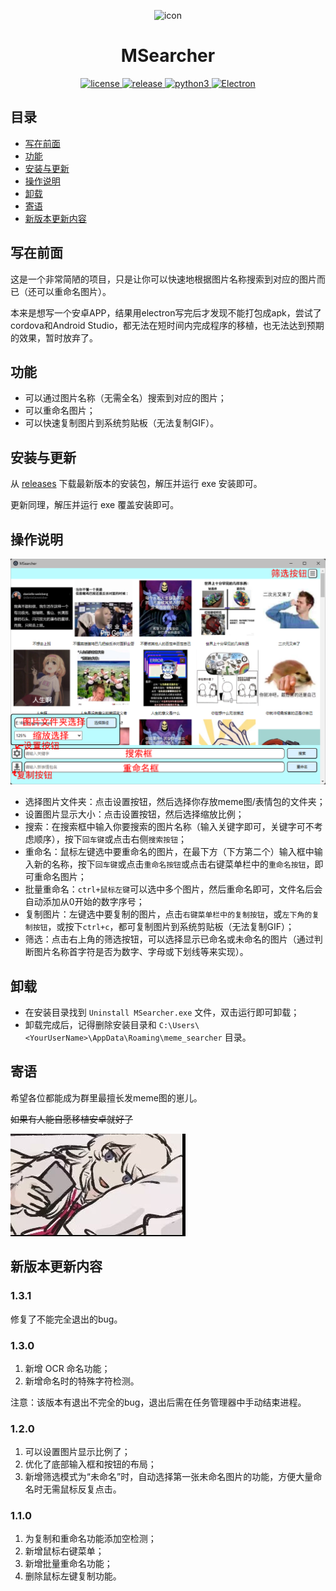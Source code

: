 <p align="center">
    <img src="./assets/icon.ico" alt="icon" width="200" height="200">
</p>

<div align="center">

# MSearcher

</div>
<p align="center">
    <a href="https://raw.githubusercontent.com/Jacken-Wu/MSearcher/master/LICENSE">
        <img src="https://img.shields.io/github/license/Jacken-Wu/MSearcher" alt="license">
    </a>
    <a href="https://github.com/Jacken-Wu/MSearcher/releases">
        <img src="https://img.shields.io/github/v/release/Jacken-Wu/MSearcher?color=blueviolet&include_prereleases" alt="release">
    </a>
    <a href="https://nodejs.org/">
        <img src="https://img.shields.io/badge/language-nodejs-blue.svg" alt="python3">
    </a>
    <a href="https://www.electronjs.org/">
        <img src="https://img.shields.io/badge/frame-electron-green.svg" alt="Electron">
    </a>
</p>

## 目录

* [写在前面](#写在前面)
* [功能](#功能)
* [安装与更新](#安装与更新)
* [操作说明](#操作说明)
* [卸载](#卸载)
* [寄语](#寄语)
* [新版本更新内容](#新版本更新内容)

## 写在前面

这是一个非常简陋的项目，只是让你可以快速地根据图片名称搜索到对应的图片而已（还可以重命名图片）。

本来是想写一个安卓APP，结果用electron写完后才发现不能打包成apk，尝试了cordova和Android Studio，都无法在短时间内完成程序的移植，也无法达到预期的效果，暂时放弃了。

## 功能

* 可以通过图片名称（无需全名）搜索到对应的图片；
* 可以重命名图片；
* 可以快速复制图片到系统剪贴板（无法复制GIF）。

## 安装与更新

从 [releases](https://github.com/Jacken-Wu/MSearcher/releases) 下载最新版本的安装包，解压并运行 exe 安装即可。

更新同理，解压并运行 exe 覆盖安装即可。

## 操作说明

![Introduction](./img/introduction.png)

* 选择图片文件夹：点击设置按钮，然后选择你存放meme图/表情包的文件夹；
* 设置图片显示大小：点击设置按钮，然后选择缩放比例；
* 搜索：在搜索框中输入你要搜索的图片名称（输入关键字即可，关键字可不考虑顺序），按下`回车键`或点击右侧`搜索按钮`；
* 重命名：鼠标左键选中要重命名的图片，在最下方（下方第二个）输入框中输入新的名称，按下`回车键`或点击`重命名按钮`或点击右键菜单栏中的`重命名按钮`，即可重命名图片；
* 批量重命名：`ctrl+鼠标左键`可以选中多个图片，然后重命名即可，文件名后会自动添加从0开始的数字序号；
* 复制图片：左键选中要复制的图片，点击`右键菜单栏中的复制按钮`，或`左下角的复制按钮`，或按下`ctrl+c`，都可复制图片到系统剪贴板（无法复制GIF）；
* 筛选：点击右上角的筛选按钮，可以选择显示已命名或未命名的图片（通过判断图片名称首字符是否为数字、字母或下划线等来实现）。

## 卸载

* 在安装目录找到 `Uninstall MSearcher.exe` 文件，双击运行即可卸载；
* 卸载完成后，记得删除安装目录和 `C:\Users\<YourUserName>\AppData\Roaming\meme_searcher` 目录。

## 寄语

希望各位都能成为群里最擅长发meme图的崽儿。

~~如果有人能自愿移植安卓就好了~~

![meme](./img/meme.jpg)

## 新版本更新内容

### 1.3.1

修复了不能完全退出的bug。

### 1.3.0

1. 新增 OCR 命名功能；
2. 新增命名时的特殊字符检测。

注意：该版本有退出不完全的bug，退出后需在任务管理器中手动结束进程。

### 1.2.0

1. 可以设置图片显示比例了；
2. 优化了底部输入框和按钮的布局；
3. 新增筛选模式为“未命名”时，自动选择第一张未命名图片的功能，方便大量命名时无需鼠标反复点击。

### 1.1.0

1. 为复制和重命名功能添加空检测；
2. 新增鼠标右键菜单；
3. 新增批量重命名功能；
4. 删除鼠标左键复制功能。
